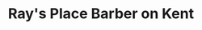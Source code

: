 ---
title: "Ray's Place Barber on Kent"
url: /charlottetown/rays-place-barber-on-kent/
shop: hairdresser
---